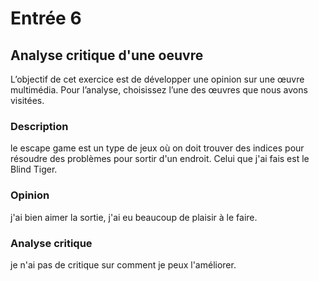 # Entrée 6
## Analyse critique d'une oeuvre

L’objectif de cet exercice est de développer une opinion sur une œuvre multimédia. Pour l’analyse, choisissez l’une des œuvres que nous avons visitées. 

### Description
le escape game est un type de jeux où on doit trouver des indices pour résoudre des problèmes pour sortir d'un endroit. Celui que j'ai fais est le Blind Tiger.

### Opinion
j'ai bien aimer la sortie, j'ai eu beaucoup de plaisir à le faire.

### Analyse critique
je n'ai pas de critique sur comment je peux l'améliorer. 

